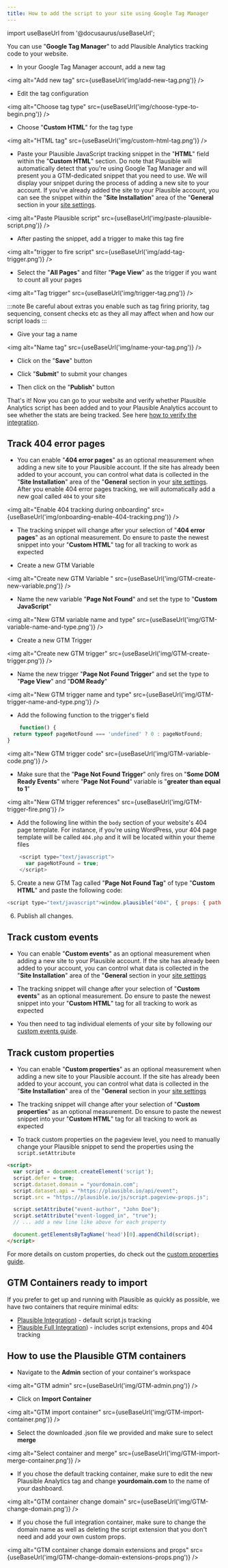 ```yaml
---
title: How to add the script to your site using Google Tag Manager
---
```


import useBaseUrl from '@docusaurus/useBaseUrl';

You can use "**Google Tag Manager**" to add Plausible Analytics tracking code to your website.

* In your Google Tag Manager account, add a new tag
  
<img alt="Add new tag" src={useBaseUrl('img/add-new-tag.png')} />

* Edit the tag configuration

<img alt="Choose tag type" src={useBaseUrl('img/choose-type-to-begin.png')} />

* Choose "**Custom HTML**" for the tag type
  
<img alt="HTML tag" src={useBaseUrl('img/custom-html-tag.png')} />

* Paste your Plausible JavaScript tracking snippet in the "**HTML**" field within the "**Custom HTML**" section. Do note that Plausible will automatically detect that you're using Google Tag Manager and will present you a GTM-dedicated snippet that you need to use. We will display your snippet during the process of adding a new site to your account. If you've already added the site to your Plausible account, you can see the snippet within the "**Site Installation**" area of the "**General** section in your [site settings](website-settings.md).

<img alt="Paste Plausible script" src={useBaseUrl('img/paste-plausible-script.png')} />

* After pasting the snippet, add a trigger to make this tag fire

<img alt="trigger to fire script" src={useBaseUrl('img/add-tag-trigger.png')} />  

* Select the "**All Pages**" and filter "**Page View**" as the trigger if you want to count all your pages
  
<img alt="Tag trigger" src={useBaseUrl('img/trigger-tag.png')} />

:::note
Be careful about extras you enable such as tag firing priority, tag sequencing, consent checks etc as they all may affect when and how our script loads
:::

* Give your tag a name
  
<img alt="Name tag" src={useBaseUrl('img/name-your-tag.png')} />

* Click on the "**Save**" button

* Click "**Submit**" to submit your changes

* Then click on the "**Publish**" button

That's it! Now you can go to your website and verify whether Plausible Analytics script has been added and to your Plausible Analytics account to see whether the stats are being tracked. See here [how to verify the integration](troubleshoot-integration.md).

## Track 404 error pages

* You can enable "**404 error pages**" as an optional measurement when adding a new site to your Plausible account. If the site has already been added to your account, you can control what data is collected in the "**Site Installation**" area of the "**General** section in your [site settings](website-settings.md). After you enable 404 error pages tracking, we will automatically add a new goal called `404` to your site

<img alt="Enable 404 tracking during onboarding" src={useBaseUrl('img/onboarding-enable-404-tracking.png')} />

* The tracking snippet will change after your selection of "**404 error pages**" as an optional measurement. Do ensure to paste the newest snippet into your "**Custom HTML**" tag for all tracking to work as expected

* Create a new GTM Variable 

<img alt="Create new GTM Variable " src={useBaseUrl('img/GTM-create-new-variable.png')} />

* Name the new variable "**Page Not Found**" and set the type to "**Custom JavaScript**"

<img alt="New GTM variable name and type" src={useBaseUrl('img/GTM-variable-name-and-type.png')} />

* Create a new GTM Trigger 

<img alt="Create new GTM trigger" src={useBaseUrl('img/GTM-create-trigger.png')} />

* Name the new trigger "**Page Not Found Trigger**" and set the type to "**Page View**" and "**DOM Ready**"

<img alt="New GTM trigger name and type" src={useBaseUrl('img/GTM-trigger-name-and-type.png')} />

* Add the following function to the trigger's field

```javascript
    function() {
  return typeof pageNotFound === 'undefined' ? 0 : pageNotFound;
}
```

<img alt="New GTM trigger code" src={useBaseUrl('img/GTM-variable-code.png')} />

* Make sure that the "**Page Not Found Trigger**" only fires on "**Some DOM Ready Events**" where "**Page Not Found**" variable is "**greater than equal to 1**"
  
<img alt="New GTM trigger references" src={useBaseUrl('img/GTM-trigger-fire.png')} />

* Add the following line within the `body` section of your website's 404 page template. For instance, if you're using WordPress, your 404 page template will be called `404.php` and it will be located within your theme files

```javascript
    <script type="text/javascript">
      var pageNotFound = true;
    </script>
```

5. Create a new GTM Tag called "**Page Not Found Tag**" of type "**Custom HTML**" and paste the following code:

```javascript
<script type="text/javascript">window.plausible("404", { props: { path: document.location.pathname } });</script>
```

6. Publish all changes.

## Track custom events

* You can enable "**Custom events**" as an optional measurement when adding a new site to your Plausible account. If the site has already been added to your account, you can control what data is collected in the "**Site Installation**" area of the "**General** section in your [site settings](website-settings.md)

* The tracking snippet will change after your selection of "**Custom events**" as an optional measurement. Do ensure to paste the newest snippet into your "**Custom HTML**" tag for all tracking to work as expected

* You then need to tag individual elements of your site by following our [custom events guide](custom-event-goals.md).

## Track custom properties

* You can enable "**Custom properties**" as an optional measurement when adding a new site to your Plausible account. If the site has already been added to your account, you can control what data is collected in the "**Site Installation**" area of the "**General** section in your [site settings](website-settings.md)

* The tracking snippet will change after your selection of "**Custom properties**" as an optional measurement. Do ensure to paste the newest snippet into your "**Custom HTML**" tag for all tracking to work as expected
  
* To track custom properties on the pageview level, you need to manually change your Plausible snippet to send the properties using the `script.setAttribute`

```html
<script>
  var script = document.createElement('script');
  script.defer = true;
  script.dataset.domain = "yourdomain.com";
  script.dataset.api = "https://plausible.io/api/event";
  script.src = "https://plausible.io/js/script.pageview-props.js";

  script.setAttribute("event-author", "John Doe");
  script.setAttribute("event-logged_in", "true");
  // ... add a new line like above for each property

  document.getElementsByTagName('head')[0].appendChild(script);
</script>
```

For more details on custom properties, do check out the [custom properties guide](custom-props/introduction.md).


## GTM Containers ready to import

If you prefer to get up and running with Plausible as quickly as possible, we have two containers that require minimal edits: 

- [Plausible Integration](https://raw.githubusercontent.com/plausible/docs/master/static/files/Plausible-GTM-Integration.json)) - default script.js tracking
- [Plausible Full Integration](https://raw.githubusercontent.com/plausible/docs/master/static/files/Plausible-GTM-full-integration.json)) - includes script extensions, props and 404 tracking

## How to use the Plausible GTM containers

* Navigate to the **Admin** section of your container's workspace

<img alt="GTM admin" src={useBaseUrl('img/GTM-admin.png')} />

* Click on **Import Container**

<img alt="GTM import container" src={useBaseUrl('img/GTM-import-container.png')} />

* Select the downloaded .json file we provided and make sure to select **merge**

<img alt="Select container and merge" src={useBaseUrl('img/GTM-import-merge-container.png')} />

* If you chose the default tracking container, make sure to edit the new Plausible Analytics tag and change **yourdomain.com** to the name of your dashboard. 

<img alt="GTM container change domain" src={useBaseUrl('img/GTM-change-domain.png')} />

* If you chose the full integration container, make sure to change the domain name as well as deleting the script extension that you don't need and add your own custom props. 

<img alt="GTM container change domain extensions and props" src={useBaseUrl('img/GTM-change-domain-extensions-props.png')} />

